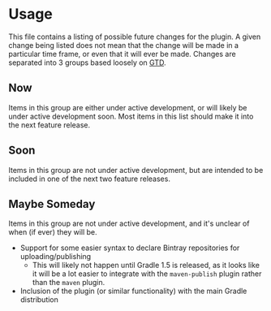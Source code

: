# Usage

This file contains a listing of possible future changes for the plugin.  A given change being listed does not mean that the change will be made in a particular time frame, or even that it will ever be made.  Changes are separated into 3 groups based loosely on [GTD].

## Now

Items in this group are either under active development, or will likely be under active development soon.  Most items in this list should make it into the next feature release.

## Soon

Items in this group are not under active development, but are intended to be included in one of the next two feature releases.

## Maybe Someday

Items in this group are not under active development, and it's unclear of when (if ever) they will be.

* Support for some easier syntax to declare Bintray repositories for uploading/publishing
    * This will likely not happen until Gradle 1.5 is released, as it looks like it will be a lot easier to integrate with the `maven-publish` plugin rather than the `maven` plugin.
* Inclusion of the plugin (or similar functionality) with the main Gradle distribution

[gtd]: http://www.davidco.com/about-gtd
